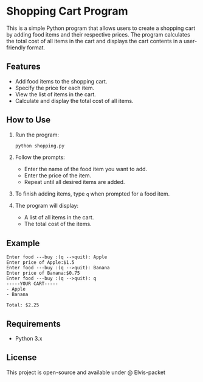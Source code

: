 # Shopping Cart Program

This is a simple Python program that allows users to create a shopping cart by adding food items and their respective prices. The program calculates the total cost of all items in the cart and displays the cart contents in a user-friendly format.

## Features

- Add food items to the shopping cart.
- Specify the price for each item.
- View the list of items in the cart.
- Calculate and display the total cost of all items.

## How to Use

1. Run the program:
   ```bash
   python shopping.py
   ```

2. Follow the prompts:
   - Enter the name of the food item you want to add.
   - Enter the price of the item.
   - Repeat until all desired items are added.

3. To finish adding items, type `q` when prompted for a food item.

4. The program will display:
   - A list of all items in the cart.
   - The total cost of the items.

## Example

```plaintext
Enter food ---buy :(q -->quit): Apple
Enter price of Apple:$1.5
Enter food ---buy :(q -->quit): Banana
Enter price of Banana:$0.75
Enter food ---buy :(q -->quit): q
-----YOUR CART-----
- Apple
- Banana

Total: $2.25
```

## Requirements

- Python 3.x

## License

This project is open-source and available under @ Elvis-packet